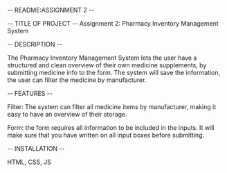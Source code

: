 -- README:ASSIGNMENT 2 --

-- TITLE OF PROJECT --
Assignment 2: Pharmacy Inventory Management System

-- DESCRIPTION --

The Pharmacy Inventory Management System lets the user have a structured and clean overview of their own medicine supplements, by submitting medicine info to the form. The system will save the information, the user can filter the medicine by manufacturer.

-- FEATURES --

Filter: The system can filter all medicine items by manufacturer, making it easy to have an overview of their storage.

Form: the form requires all information to be included in the inputs. It will make sure that you have written on all input boxes before submitting.

-- INSTALLATION --

HTML, CSS, JS
